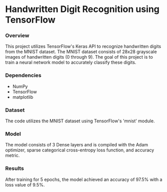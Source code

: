 # Handwritten Digit Recognition using TensorFlow

### Overview
This project utilizes TensorFlow's Keras API to recognize handwritten digits from the MNIST dataset. The MNIST dataset consists of 28x28 grayscale images of handwritten digits (0 through 9). The goal of this project is to train a neural network model to accurately classify these digits.

### Dependencies
- NumPy
- TensorFlow 
- matplotlib

### Dataset
The code utilizes the MNIST dataset using TensorFlow's 'mnist' module.

### Model
The model consists of 3 Dense layers and is compiled with the Adam optimizer, sparse categorical cross-entropy loss function, and accuracy metric. 

### Results
After training for 5 epochs, the model achieved an accuracy of 97.5% with a loss value of 9.5%.
